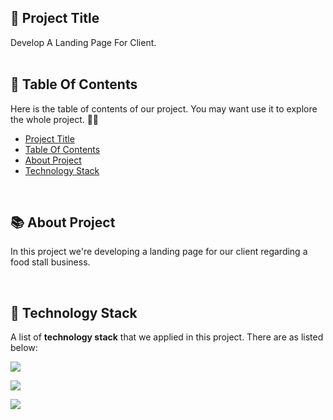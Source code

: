 <!-- START Project Title -->
## 📢 Project Title
Develop A Landing Page For Client.
<br /><br />
<!-- END Project Title -->

<!-- START Table Of Contents -->
## 📌 Table Of Contents
Here is the table of contents of our project. You may want use it to explore the whole project. 🛵💨

- [Project Title](#-project-title)
- [Table Of Contents](#-table-of-contents)
- [About Project](#-about-project)
- [Technology Stack](#-technology-stack)
<!-- - [Screenshots](#-screenshots) -->
<!-- - [References](#-references) -->

<a align="right" href="#-project-title">
  <img align="right" width="16" src="https://user-images.githubusercontent.com/92319348/202473243-8f547c67-ab8a-4fb1-821e-75e83ff6b097.png" />
</a>
<br />
<!-- END Table Of Contents -->

<!-- START About Project -->
## 📚 About Project
In this project we're developing a landing page for our client regarding a food stall business.

<!--
What we have done in the recent times:

1. **Header component**
   * [x] Design and create a header component. 
   * [x] Create a navigation for both mobile and desktop view.

2. **Hero component**
   * [x] Design and create a hero section.

3. **About component**
   * [X] Design and create an about section.

4. **Skill component**
   * [X] Design and create a skill section.

5. **Project component**
   * [X] Design and create a project section.

6. **Footer component**
   * [X] Design and create both footer section.
   * [X] Create a footnote inside footer section that include color gradient.
   
7. **Others**
   * [x] Manually store images via [Cloudinary](https://cloudinary.com/) and use it in the project.
   * [x] Add some typescript in page and components.
   * [x] Add smooth scroll from section to section.
-->

<a align="right" href="#-project-title">
  <img align="right" width="16" src="https://user-images.githubusercontent.com/92319348/202473243-8f547c67-ab8a-4fb1-821e-75e83ff6b097.png" />
</a>
<br />
<!-- END About Project -->

<!-- START Technology Stack -->
## 🚀 Technology Stack
A list of **technology stack** that we applied in this project. There are as listed below:

<p align="left">
  <a href="https://skillicons.dev">
    <img src="https://skillicons.dev/icons?i=html,css,javascript" />
  </a>
</p>
<p align="left">
  <a href="https://skillicons.dev">
    <img src="https://skillicons.dev/icons?i=react,nextjs,tailwind" />
  </a>
</p>
<p align="left">
  <a href="https://skillicons.dev">
    <img src="https://skillicons.dev/icons?i=figma,vscode" />
  </a>
</p>

<a align="right" href="#-project-title">
  <img align="right" width="16" src="https://user-images.githubusercontent.com/92319348/202473243-8f547c67-ab8a-4fb1-821e-75e83ff6b097.png" />
</a>
<br />
<!-- END Technology Stack -->

<!-- START Screenshots
## 📸 Screenshots
Some screenshot of our project.

**Hero Section • Current Design**
<img alt="Image results" src="https://user-images.githubusercontent.com/92319348/206236233-1dde4974-4fef-46e5-b860-c86104d40c32.jpg">

**Hero Section • Future Design**
<img alt="Image results" src="https://user-images.githubusercontent.com/92319348/206236326-da3425cc-dc1c-4935-91ac-8ec4d7cbae83.jpg">

<a align="right" href="#-project-title">
  <img align="right" width="16" src="https://user-images.githubusercontent.com/92319348/202473243-8f547c67-ab8a-4fb1-821e-75e83ff6b097.png" />
</a>

<br />
END Screenshots -->

<!-- START References
## 🔎 References
This is a list of references that we found quite helpful in the contribution to this project.
1. [Unsplash API Documentation](https://unsplash.com/documentation) 
2. [How To Multi Fetch API](https://stackoverflow.com/questions/46241827/fetch-api-requesting-multiple-get-requests)
 
<a align="right" href="#-project-title">
  <img align="right" width="16" src="https://user-images.githubusercontent.com/92319348/202473243-8f547c67-ab8a-4fb1-821e-75e83ff6b097.png" />
</a>
END References -->

